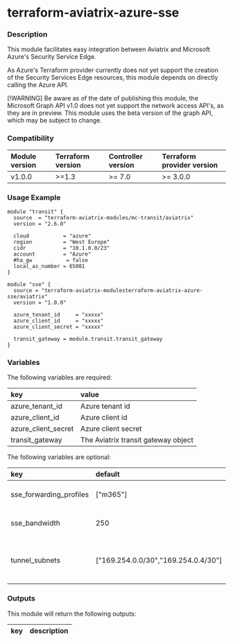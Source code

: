 # terraform-aviatrix-azure-sse

### Description
This module facilitates easy integration between Aviatrix and Microsoft Azure's Security Service Edge.

As Azure's Terraform provider currently does not yet support the creation of the Security Services Edge resources, this module depends on directly calling the Azure API.

[!WARNING]
Be aware as of the date of publishing this module, the Microsoft Graph API v1.0 does not yet support the network access API's, as they are in preview. This module uses the beta version of the graph API, which may be subject to change.

### Compatibility
Module version | Terraform version | Controller version | Terraform provider version
:--- | :--- | :--- | :---
v1.0.0 | >=1.3 | >= 7.0 | >= 3.0.0

### Usage Example
```hcl
module "transit" {
  source  = "terraform-aviatrix-modules/mc-transit/aviatrix"
  version = "2.6.0"

  cloud           = "azure"
  region          = "West Europe"
  cidr            = "10.1.0.0/23"
  account         = "Azure"
  #ha_gw           = false
  local_as_number = 65001
}

module "sse" {
  source = "terraform-aviatrix-modulesterraform-aviatrix-azure-sse/aviatrix"
  version = "1.0.0"

  azure_tenant_id     = "xxxxx"
  azure_client_id     = "xxxxx"
  azure_client_secret = "xxxxx"

  transit_gateway = module.transit.transit_gateway
}
```

### Variables
The following variables are required:

key | value
:--- | :---
azure_tenant_id | Azure tenant id
azure_client_id | Azure client id
azure_client_secret | Azure client secret
transit_gateway | The Aviatrix transit gateway object

The following variables are optional:

key | default | value 
:---|:---|:---
sse_forwarding_profiles | ["m365"] | Selects the forwarding profiles.
sse_bandwidth | 250 | Sets the bandwidth per tunnel.
tunnel_subnets | ["169.254.0.0/30","169.254.0.4/30"] | Determines which tunnel addresses are used.

### Outputs
This module will return the following outputs:

key | description
:---|:---